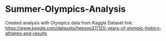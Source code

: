 # Summer-Olympics-Analysis
Created analysis with Olympics data from Kaggle
Dataset link: https://www.kaggle.com/datasets/heesoo37/120-years-of-olympic-history-athletes-and-results
